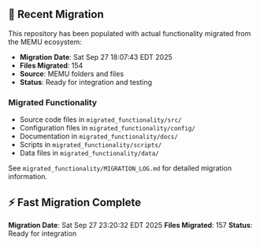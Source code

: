 
## 🔄 Recent Migration

This repository has been populated with actual functionality migrated from the MEMU ecosystem:

- **Migration Date**: Sat Sep 27 18:07:43 EDT 2025
- **Files Migrated**:      154
- **Source**: MEMU folders and files
- **Status**: Ready for integration and testing

### Migrated Functionality
- Source code files in `migrated_functionality/src/`
- Configuration files in `migrated_functionality/config/`
- Documentation in `migrated_functionality/docs/`
- Scripts in `migrated_functionality/scripts/`
- Data files in `migrated_functionality/data/`

See `migrated_functionality/MIGRATION_LOG.md` for detailed migration information.


## ⚡ Fast Migration Complete

**Migration Date**: Sat Sep 27 23:20:32 EDT 2025
**Files Migrated**:      157
**Status**: Ready for integration

